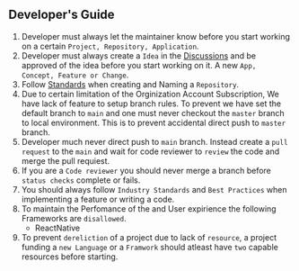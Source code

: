 ## Developer's Guide

1. Developer must always let the maintainer know before you start working on a certain `Project, Repository, Application`.
2. Developer must always create a `Idea` in the [Discussions](https://github.com/orgs/On-Platform/discussions/categories/ideas) and be approved of the idea before you start working on it. A new `App, Concept, Feature or Change`.
3. Follow [Standards](https://github.com/On-Platform/OnPlatform/tree/master/Wiki/Standards) when creating and Naming a `Repository`.
4. Due to certain limitation of the Orginization Account Subscription, We have lack of feature to setup branch rules. To prevent we have set the default branch to `main` and one must never checkout the `master` branch to local environment. This is to prevent accidental direct push to `master` branch.
5. Developer much never direct push to `main` branch. Instead create a `pull request` to the `main` and wait for code reviewer to `review` the code and merge the pull requiest.
6. If you are a `Code reviewer` you should never merge a branch before `status checks` complete or fails.
7. You should always follow `Industry Standards` and `Best Practices` when implementing a feature or writing a code.
8. To maintain the Perfomance of the and User expirience the following Frameworks are `disallowed`.
    + ReactNative
9. To prevent `dereliction` of a project due to lack of `resource`, a project funding a `new Language` or a `Framwork` should atleast have `two` capable resources before starting.
